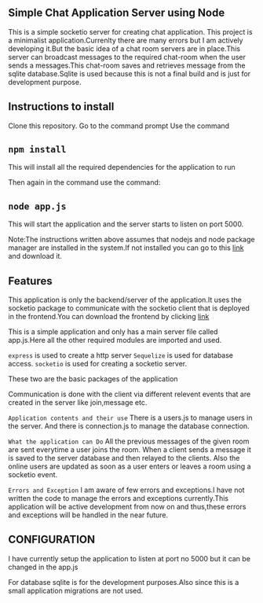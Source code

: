 ## Simple Chat Application Server using Node

This is a simple socketio server for creating chat application.
This project is a minimalist application.Currenlty there are many errors but I am actively developing it.But the basic idea of a chat room servers are in place.This server can broadcast messages to the required chat-room when the user sends a messages.This chat-room saves and retrieves message from the sqlite database.Sqlite is used because this is not a final build and is just for development purpose.


## Instructions to install

Clone this repository.
Go to the command prompt
Use the command 
## `npm install`

This will install all the required dependencies for the application to run


Then again in the command use the command:
## `node app.js`

This will start the application and the server starts to listen on port 5000.


Note:The instructions written above assumes that nodejs and node package manager are installed in the system.If not installed you can go to this [link](https://nodejs.org/en/download/) and download it.




## Features
This application is only the backend/server of the application.It uses the socketio package to communicate with the socketio client that is deployed in the frontend.You can download the frontend by clicking 
[link](https://github.com/spravesh1818/simple-chat-app-frontend-react)


This is a simple application and only has a main server file called app.js.Here all the other required modules are imported and used.

`express` is used to create a http server
`Sequelize` is used for database access.
`socketio` is used for creating a socketio server.

These two are the basic packages of the application

Communication is done with the client via different relevent events that are created in the server like join,message etc.


`Application contents and their use`
There is a users.js to manage users in the server.
And there is connection.js to manage the database connection.


`What the application can Do`
All the previous messages of the given room are sent everytime a user joins the room.
When a client sends a message it is saved to the server database and then relayed to the clients.
Also the online users are updated as soon as a user enters or leaves a room using a socketio event.


`Errors and Exception`
I am aware of few errors and exceptions.I have not written the code to manage the errors and exceptions currently.This application will be active development from now on and thus,these errors and exceptions will be handled in the near future.


## CONFIGURATION

I have currently setup the application to listen at port no 5000 but it can be changed in the app.js

For database sqlite is for the development purposes.Also since this is a small application migrations are not used.
